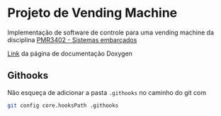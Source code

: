 # Projeto de Vending Machine

Implementação de software de controle para uma vending machine da disciplina [PMR3402 - Sistemas embarcados](https://uspdigital.usp.br/jupiterweb/obterDisciplina?sgldis=PMR3402&codcur=3112&codhab=3000)

[Link](https://felipegdm.github.io/vending_machine/) da página de documentação Doxygen

## Githooks

Não esqueça de adicionar a pasta ```.githooks``` no caminho do git com

```bash
git config core.hooksPath .githooks
```
